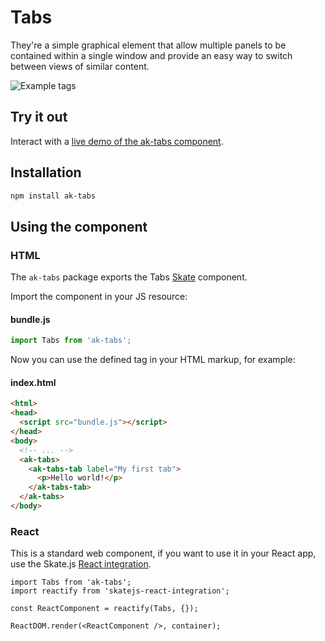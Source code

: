# Tabs

They're a simple graphical element that allow multiple panels to be contained within a single window and provide an easy way to switch between views of similar content.

![Example tags](https://bytebucket.org/atlassian/atlaskit/raw/master/packages/ak-tabs/docs/tabs.gif)

## Try it out

Interact with a [live demo of the ak-tabs component](https://aui-cdn.atlassian.com/atlaskit/stories/ak-tabs/@VERSION@/).


## Installation

```sh
npm install ak-tabs
```

## Using the component

### HTML

The `ak-tabs` package exports the Tabs [Skate](https://github.com/skatejs/skatejs) component.

Import the component in your JS resource:
 
#### bundle.js

```javascript
import Tabs from 'ak-tabs';
```

Now you can use the defined tag in your HTML markup, for example:

#### index.html

```html
<html>
<head>
  <script src="bundle.js"></script>
</head>
<body>
  <!-- ... -->
  <ak-tabs>
    <ak-tabs-tab label="My first tab">
      <p>Hello world!</p>
    </ak-tabs-tab>
  </ak-tabs>
</body>
```

### React

This is a standard web component, if you want to use it in your React app, use the Skate.js [React integration](https://github.com/webcomponents/react-integration).

```
import Tabs from 'ak-tabs';
import reactify from 'skatejs-react-integration';

const ReactComponent = reactify(Tabs, {});

ReactDOM.render(<ReactComponent />, container);
```
